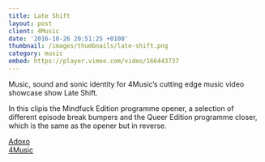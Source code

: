 ```yaml
---
title: Late Shift
layout: post
client: 4Music
date: '2016-10-26 20:51:25 +0100'
thumbnail: /images/thumbnails/late-shift.png
category: music
embed: https://player.vimeo.com/video/166443737
---
```


Music, sound and sonic identity for 4Music’s cutting edge music video showcase show Late Shift.

In this clipis the Mindfuck Edition programme opener, a selection of different episode break bumpers and the Queer Edition programme closer, which is the same as the opener but in reverse.

[Adoxo](adoxo.co)  
[4Music](www.4music.com/shows/late-shift)
